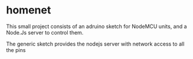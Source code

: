 # homenet

This small project consists of an adruino sketch for NodeMCU units, and a Node.Js server to control them.

The generic sketch provides the nodejs server with network access to all the pins
